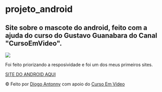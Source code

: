 # projeto_android
<h2>Site sobre o mascote do android, feito com a ajuda do curso do Gustavo Guanabara do Canal "CursoEmVideo".</h2>
<img src="https://github.com/DiogoJP202/projeto_android/assets/102389309/5ac6d388-ed7c-43ec-8712-81930a87a827">
<p>Foi feito priorizando a resposividade e foi um dos meus primeiros sites.</p>

<a href="https://diogojp202.github.io/projeto_android/Android.html" target="_blank">SITE DO ANDROID AQUI</a>

&copy; Feito por <a href="https://diogojp202.github.io/Portifolio/" target="_blank">Diogo Antonny</a> com apoio do <a href="https://www.cursoemvideo.com/" target="_blank">Curso Em Vídeo</a>
